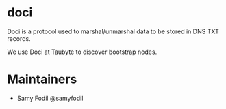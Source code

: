 # doci
Doci is a protocol used to marshal/unmarshal data to be stored in DNS TXT records.

We use Doci at Taubyte to discover bootstrap nodes.

# Maintainers
 - Samy Fodil @samyfodil
